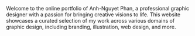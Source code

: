 Welcome to the online portfolio of Anh-Nguyet Phan, a professional graphic designer with a passion for bringing creative visions to life. This website showcases a curated selection of my work across various domains of graphic design, including branding, illustration, web design, and more.

